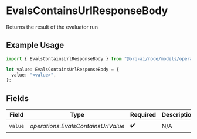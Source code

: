 # EvalsContainsUrlResponseBody

Returns the result of the evaluator run

## Example Usage

```typescript
import { EvalsContainsUrlResponseBody } from "@orq-ai/node/models/operations";

let value: EvalsContainsUrlResponseBody = {
  value: "<value>",
};
```

## Fields

| Field                              | Type                               | Required                           | Description                        |
| ---------------------------------- | ---------------------------------- | ---------------------------------- | ---------------------------------- |
| `value`                            | *operations.EvalsContainsUrlValue* | :heavy_check_mark:                 | N/A                                |